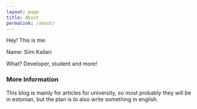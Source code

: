 ```yaml
---
layout: page
title: About
permalink: /about/
---
```


Hey! This is me:

Name: Siim Kallari

What? Developer, student and more!

### More Information

This blog is mainly for articles for university, so most probably they will be in estonian,
but the plan is to also write something in english.
